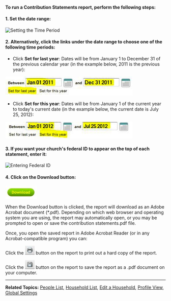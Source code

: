 

#### To run a Contribution Statements report, perform the following steps:

#### 1. Set the date range:

![Setting the Time
Period](Contribution_Statements_01.JPG "Setting the Time Period")

#### 2. Alternatively, click the links under the date range to choose one of the following time periods:

-   Click **Set for last year**: Dates will be from January 1 to
    December 31 of the previous calendar year (in the example below,
    2011 is the previous year):

![Set for last year](Contribution_Statements_02.JPG "Set for last year")

-   Click **Set for this year**: Dates will be from January 1 of the
    current year to today's current date (in the example below, the
    current date is July 25, 2012):

![Set for this year](Contribution_Statements_03.JPG "Set for this year")

#### 3. If you want your church's federal ID to appear on the top of each statement, enter it:

![Entering Federal
ID](Contribution_Statements_04.JPG "Entering Federal ID")

#### 4. Click on the **Download** button:

![Click Download](Contribution_Statements_05.JPG "Click Download")

When the Download button is clicked, the report will download as an
Adobe Acrobat document (\*.pdf). Depending on which web browser and
operating system you are using, the report may automatically open, or
you may be prompted to open or save the contribution statements.pdf
file.

Once, you open the saved report in Adobe Acrobat Reader (or in any
Acrobat-compatible program) you can:

Click the ![link=](Printer_icon.JPG "link=") button on the report to
print out a hard copy of the report.

Click the ![link=](Save_icon.JPG "link=") button on the report to save
the report as a .pdf document on your computer.

* * * * *

**Related Topics:** [People List](people:%20View), [Household
List](people:%20Households), [Edit a
Household](people:%20Edit%20a%20Household), [Profile
View](people:%20Profile%20View), [Global Settings](settings:%20View)
